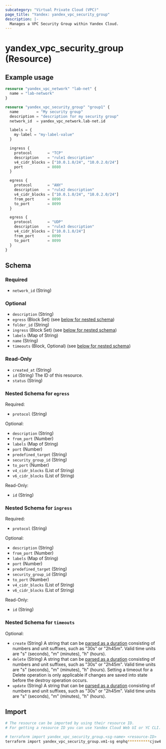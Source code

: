 ```yaml
---
subcategory: "Virtual Private Cloud (VPC)"
page_title: "Yandex: yandex_vpc_security_group"
description: |-
  Manages a VPC Security Group within Yandex Cloud.
---
```


# yandex_vpc_security_group (Resource)



## Example usage

```terraform
resource "yandex_vpc_network" "lab-net" {
  name = "lab-network"
}

resource "yandex_vpc_security_group" "group1" {
  name        = "My security group"
  description = "description for my security group"
  network_id  = yandex_vpc_network.lab-net.id

  labels = {
    my-label = "my-label-value"
  }

  ingress {
    protocol       = "TCP"
    description    = "rule1 description"
    v4_cidr_blocks = ["10.0.1.0/24", "10.0.2.0/24"]
    port           = 8080
  }

  egress {
    protocol       = "ANY"
    description    = "rule2 description"
    v4_cidr_blocks = ["10.0.1.0/24", "10.0.2.0/24"]
    from_port      = 8090
    to_port        = 8099
  }

  egress {
    protocol       = "UDP"
    description    = "rule3 description"
    v4_cidr_blocks = ["10.0.1.0/24"]
    from_port      = 8090
    to_port        = 8099
  }
}
```

<!-- schema generated by tfplugindocs -->
## Schema

### Required

- `network_id` (String)

### Optional

- `description` (String)
- `egress` (Block Set) (see [below for nested schema](#nestedblock--egress))
- `folder_id` (String)
- `ingress` (Block Set) (see [below for nested schema](#nestedblock--ingress))
- `labels` (Map of String)
- `name` (String)
- `timeouts` (Block, Optional) (see [below for nested schema](#nestedblock--timeouts))

### Read-Only

- `created_at` (String)
- `id` (String) The ID of this resource.
- `status` (String)

<a id="nestedblock--egress"></a>
### Nested Schema for `egress`

Required:

- `protocol` (String)

Optional:

- `description` (String)
- `from_port` (Number)
- `labels` (Map of String)
- `port` (Number)
- `predefined_target` (String)
- `security_group_id` (String)
- `to_port` (Number)
- `v4_cidr_blocks` (List of String)
- `v6_cidr_blocks` (List of String)

Read-Only:

- `id` (String)


<a id="nestedblock--ingress"></a>
### Nested Schema for `ingress`

Required:

- `protocol` (String)

Optional:

- `description` (String)
- `from_port` (Number)
- `labels` (Map of String)
- `port` (Number)
- `predefined_target` (String)
- `security_group_id` (String)
- `to_port` (Number)
- `v4_cidr_blocks` (List of String)
- `v6_cidr_blocks` (List of String)

Read-Only:

- `id` (String)


<a id="nestedblock--timeouts"></a>
### Nested Schema for `timeouts`

Optional:

- `create` (String) A string that can be [parsed as a duration](https://pkg.go.dev/time#ParseDuration) consisting of numbers and unit suffixes, such as "30s" or "2h45m". Valid time units are "s" (seconds), "m" (minutes), "h" (hours).
- `delete` (String) A string that can be [parsed as a duration](https://pkg.go.dev/time#ParseDuration) consisting of numbers and unit suffixes, such as "30s" or "2h45m". Valid time units are "s" (seconds), "m" (minutes), "h" (hours). Setting a timeout for a Delete operation is only applicable if changes are saved into state before the destroy operation occurs.
- `update` (String) A string that can be [parsed as a duration](https://pkg.go.dev/time#ParseDuration) consisting of numbers and unit suffixes, such as "30s" or "2h45m". Valid time units are "s" (seconds), "m" (minutes), "h" (hours).

## Import

```bash
# The resource can be imported by using their resource ID.
# For getting a resource ID you can use Yandex Cloud Web UI or YC CLI.

# terraform import yandex_vpc_security_group.<sg-name> <resource-ID>
terraform import yandex_vpc_security_group.vm1-sg enphq**********cjsw4
```

